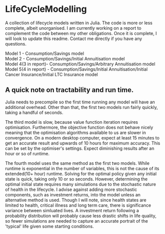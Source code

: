# LifeCycleModelling
A collection of lifecycle models written in Julia. The code is more or less complete, albeit unorganised. I am currently working on a report to complement the code between my other obligations. Once it is complete, I will look to update this readme. Contact me directly if you have any questions.

Model 1 - Consumption/Savings model  
Model 2 - Consumption/Savings/Initial Annuitisation model  
Model 4(3 in report)- Consumption/Savings/Arbitrary Annuitisation model  
Model 5(4 in report) - Consumption/Savings/Initial Annuitisation/Initial Cancer Insurance/Initial LTC Insurance model  

A quick note on tractability and run time.
----------------------------
Julia needs to precompile so the first time running any model will have an additional overhead. Other than that, the first two models run fairly quickly, taking a handful of seconds.

The third model is slow, because value function iteration requires optimisation. Furthermore, the objective function does not behave nicely meaning that the optimisation algorithms available to us are slower in convergence. On a modern desktop computer, expect at least 15 minutes to get an accurate result and upwards of 10 hours for maximum accuracy. This can be set by the optimiser's settings. Expect diminishing results after an hour or so of runtime.

The fourth model uses the same method as the first two models. While runtime is exponential in the number of variables, this is not the cause of its extended(10+ hour) runtime. Solving for the optimal policy given any initial state is quick, taking only 10 or so seconds. However, determining the optimal initial state requires many simulations due to the stochastic nature of health in the lifecycle. I advise against adding more stochastic components, such as investment returns, into the model unless an alternative method is used. Though I will note, since health states are limited to health, critical illness and long term care, there is significance variance between simluated lives. A investment return following a probability distribution will probably cause less drastic shifts in life quality, so fewer simulations are needed to capture an accurate portrait of the 'typical' life given some starting conditions.
